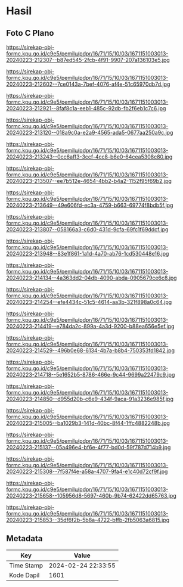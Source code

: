# Hasil

## Foto C Plano

https://sirekap-obj-formc.kpu.go.id/c9e5/pemilu/pdpr/16/71/15/10/03/1671151003013-20240223-212307--b87ed545-2fcb-4f91-9907-207a136103e5.jpg

https://sirekap-obj-formc.kpu.go.id/c9e5/pemilu/pdpr/16/71/15/10/03/1671151003013-20240223-212602--7ce0143a-7bef-4076-af4e-51c65970db7d.jpg

https://sirekap-obj-formc.kpu.go.id/c9e5/pemilu/pdpr/16/71/15/10/03/1671151003013-20240223-212921--8faf8c1a-eeb1-485c-92db-fb2f6eb1c7c6.jpg

https://sirekap-obj-formc.kpu.go.id/c9e5/pemilu/pdpr/16/71/15/10/03/1671151003013-20240223-213120--018a9c0a-e2a9-4565-ada5-0677aa250a9c.jpg

https://sirekap-obj-formc.kpu.go.id/c9e5/pemilu/pdpr/16/71/15/10/03/1671151003013-20240223-213243--0cc6aff3-3ccf-4cc8-b6e0-64cea5308c80.jpg

https://sirekap-obj-formc.kpu.go.id/c9e5/pemilu/pdpr/16/71/15/10/03/1671151003013-20240223-213507--ee7b512e-4654-4bb2-b4a2-1152f95f69b2.jpg

https://sirekap-obj-formc.kpu.go.id/c9e5/pemilu/pdpr/16/71/15/10/03/1671151003013-20240223-213649--49e606fd-ec3a-4759-b663-69774f8bdb5f.jpg

https://sirekap-obj-formc.kpu.go.id/c9e5/pemilu/pdpr/16/71/15/10/03/1671151003013-20240223-213807--058166a3-c6d0-431d-9cfa-69fc1f69ddcf.jpg

https://sirekap-obj-formc.kpu.go.id/c9e5/pemilu/pdpr/16/71/15/10/03/1671151003013-20240223-213948--83e1f861-1a1d-4a70-ab76-1cd530448e16.jpg

https://sirekap-obj-formc.kpu.go.id/c9e5/pemilu/pdpr/16/71/15/10/03/1671151003013-20240223-214134--4a363dd2-04db-4090-abda-0905679ce6c8.jpg

https://sirekap-obj-formc.kpu.go.id/c9e5/pemilu/pdpr/16/71/15/10/03/1671151003013-20240223-214254--efe4434c-51c5-4614-aa3b-321f898a0c64.jpg

https://sirekap-obj-formc.kpu.go.id/c9e5/pemilu/pdpr/16/71/15/10/03/1671151003013-20240223-214419--e784da2c-899a-4a3d-9200-b88ea656e5ef.jpg

https://sirekap-obj-formc.kpu.go.id/c9e5/pemilu/pdpr/16/71/15/10/03/1671151003013-20240223-214529--496b0e68-6134-4b7a-b8b4-750353fd1842.jpg

https://sirekap-obj-formc.kpu.go.id/c9e5/pemilu/pdpr/16/71/15/10/03/1671151003013-20240223-214718--5e1652b5-8786-466e-9c44-9699a22479c9.jpg

https://sirekap-obj-formc.kpu.go.id/c9e5/pemilu/pdpr/16/71/15/10/03/1671151003013-20240223-214850--d955d20b-c6e9-434f-9aca-91a3236e985f.jpg

https://sirekap-obj-formc.kpu.go.id/c9e5/pemilu/pdpr/16/71/15/10/03/1671151003013-20240223-215005--ba1029b3-141d-40bc-8f44-1ffc4882248b.jpg

https://sirekap-obj-formc.kpu.go.id/c9e5/pemilu/pdpr/16/71/15/10/03/1671151003013-20240223-215137--05a496e4-bf6e-4f77-bd0d-59f787d714b9.jpg

https://sirekap-obj-formc.kpu.go.id/c9e5/pemilu/pdpr/16/71/15/10/03/1671151003013-20240223-215308--7f587f4e-a58a-4707-9fa4-e1c40d72cf9f.jpg

https://sirekap-obj-formc.kpu.go.id/c9e5/pemilu/pdpr/16/71/15/10/03/1671151003013-20240223-215658--105956d8-5697-460b-9b74-62422dd65763.jpg

https://sirekap-obj-formc.kpu.go.id/c9e5/pemilu/pdpr/16/71/15/10/03/1671151003013-20240223-215853--35df6f2b-5b8a-4722-bffb-2fb5063a6815.jpg


## Metadata

| Key        | Value               |
| ---------- | ------------------- |
| Time Stamp | 2024-02-24 22:33:55 |
| Kode Dapil | 1601                |



